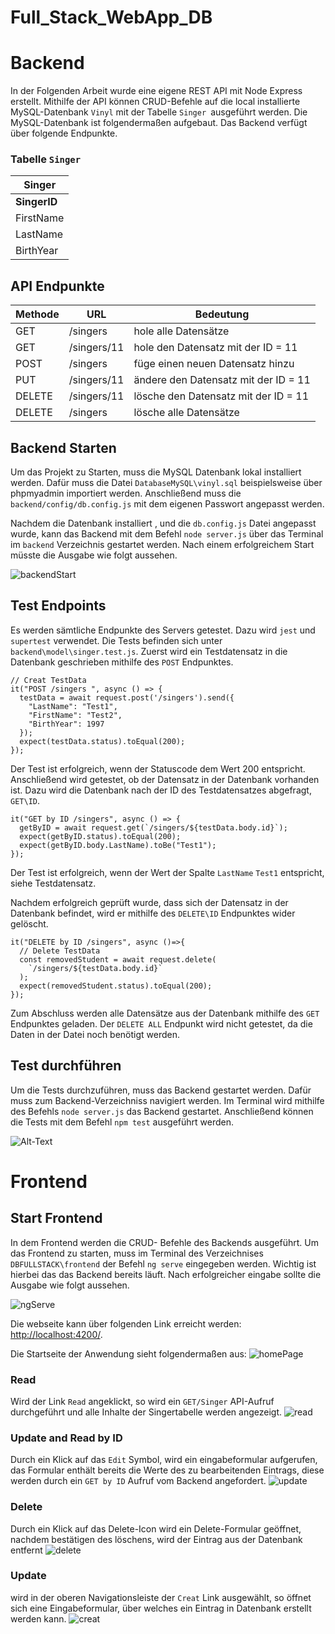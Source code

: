 # Full_Stack_WebApp_DB

# Backend 

In der Folgenden Arbeit wurde eine eigene REST API mit Node Express erstellt. Mithilfe der API können CRUD-Befehle auf die local installierte MySQL-Datenbank `Vinyl` mit der Tabelle `Singer `ausgeführt werden. Die MySQL-Datenbank ist folgendermaßen aufgebaut. Das Backend verfügt über folgende Endpunkte. 

### Tabelle `Singer`

|Singer|
|-----------|
|**SingerID**|
|FirstName|
|LastName|
|BirthYear|

## API Endpunkte

Methode | URL | Bedeutung
--------| ----| ---------
GET|/singers| hole alle Datensätze 
GET| /singers/11| hole den Datensatz mit der ID = 11
POST| /singers | füge einen neuen Datensatz hinzu
PUT | /singers/11 | ändere den Datensatz mit der ID = 11
DELETE| /singers/11 | lösche den Datensatz mit der ID = 11
DELETE | /singers   | lösche alle Datensätze 

## Backend Starten
Um das Projekt zu Starten, muss die MySQL Datenbank lokal installiert werden. Dafür muss die Datei `DatabaseMySQL\vinyl.sql` beispielsweise über phpmyadmin importiert werden. 
Anschließend muss die `backend/config/db.config.js` mit dem eigenen Passwort angepasst werden. 

Nachdem die Datenbank installiert , und die `db.config.js` Datei angepasst wurde, kann das Backend mit dem Befehl `node server.js` über das Terminal im `backend` Verzeichnis gestartet werden. Nach einem erfolgreichem Start müsste die Ausgabe wie folgt aussehen. 

   ![backendStart][backendStart]

## Test Endpoints
 Es werden sämtliche Endpunkte des Servers getestet. Dazu wird `jest` und `supertest` verwendet. Die Tests befinden sich unter `backend\model\singer.test.js`. 
Zuerst wird ein Testdatensatz in die Datenbank geschrieben mithilfe des `POST` Endpunktes. 
```
// Creat TestData
it("POST /singers ", async () => {
  testData = await request.post('/singers').send({
    "LastName": "Test1",
    "FirstName": "Test2",
    "BirthYear": 1997
  });
  expect(testData.status).toEqual(200);
});
```
Der Test ist erfolgreich, wenn der Statuscode dem Wert 200 entspricht. Anschließend wird getestet, ob der Datensatz in der Datenbank vorhanden ist. Dazu wird die Datenbank nach der ID des Testdatensatzes abgefragt, `GET\ID`.
```
it("GET by ID /singers", async () => {
  getByID = await request.get(`/singers/${testData.body.id}`); 
  expect(getByID.status).toEqual(200); 
  expect(getByID.body.LastName).toBe("Test1");
});
```
Der Test ist erfolgreich, wenn der Wert der Spalte `LastName` `Test1` entspricht, siehe Testdatensatz.

Nachdem erfolgreich geprüft wurde, dass sich der Datensatz in der Datenbank befindet, wird er mithilfe des `DELETE\ID` Endpunktes wider gelöscht. 
````
it("DELETE by ID /singers", async ()=>{
  // Delete TestData 
  const removedStudent = await request.delete(
    `/singers/${testData.body.id}`
  );
  expect(removedStudent.status).toEqual(200);
});
````
 Zum Abschluss werden alle Datensätze aus der Datenbank mithilfe des `GET` Endpunktes geladen. 
 Der `DELETE ALL` Endpunkt wird nicht getestet, da die Daten in der Datei noch benötigt werden. 

 ## Test durchführen 

 Um die Tests durchzuführen, muss das Backend gestartet werden. Dafür muss zum Backend-Verzeichniss navigiert werden. Im Terminal wird mithilfe des Befehls `node server.js` das Backend gestartet. Anschließend können die Tests mit dem Befehl `npm test` ausgeführt werden.    

   ![Alt-Text][npm test]



# Frontend
## Start Frontend
In dem Frontend werden die CRUD- Befehle des Backends ausgeführt. Um das Frontend zu starten, muss im Terminal des Verzeichnises `DBFULLSTACK\frontend` der Befehl `ng serve` eingegeben werden. Wichtig ist hierbei das das Backend bereits läuft. 
Nach erfolgreicher eingabe sollte die Ausgabe wie folgt aussehen. 

![ngServe][ngServe]

Die webseite kann über folgenden Link erreicht werden: [http://localhost:4200/](http://localhost:4200/).

Die Startseite der Anwendung sieht folgendermaßen aus: 
![homePage][homepage]

### Read
Wird der Link `Read` angeklickt, so wird ein `GET/Singer` API-Aufruf durchgeführt und alle Inhalte der Singertabelle werden angezeigt. 
![read][read]

### Update and Read by ID
Durch ein Klick auf das `Edit` Symbol, wird ein eingabeformular aufgerufen, das Formular enthält bereits die Werte des zu bearbeitenden Eintrags, diese werden durch ein `GET by ID` Aufruf vom Backend angefordert. 
![update][update]

### Delete
Durch ein Klick auf das Delete-Icon wird ein Delete-Formular geöffnet, nachdem bestätigen des löschens, wird der Eintrag aus der Datenbank entfernt
![delete][delete] 

### Update
wird in der oberen Navigationsleiste der `Creat` Link ausgewählt, so öffnet sich eine Eingabeformular, über welches ein Eintrag in Datenbank erstellt werden kann. 
![creat][creat]

[npm Test]: Images/runTest.png  "Run Test"
[backendStart]: Images/startServer.png "Run Backend"
[ngServe]: Images/ngServe.png "Run Frontend"
[homePage]:Images/homePage.png "HomePage"
[creat]: Images/creat.png "creat"
[delete]: Images/delete.png "delete"
[read]: Images/read.png "read"
[update]: Images/update.png "update"
